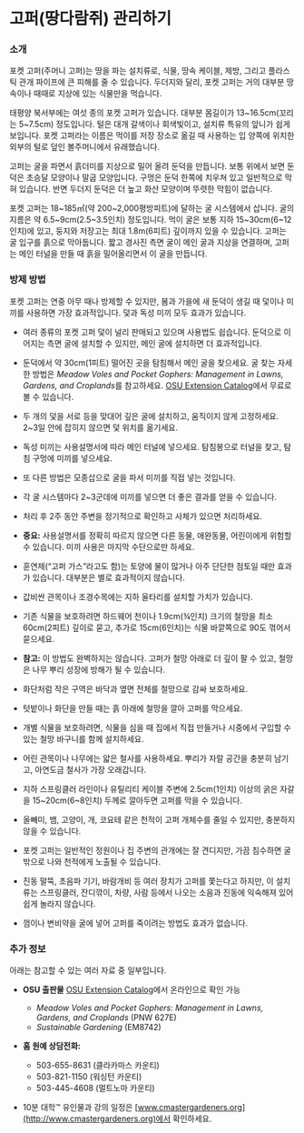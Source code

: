 # 고퍼(땅다람쥐) 관리하기

### 소개

포켓 고퍼(주머니 고퍼)는 땅을 파는 설치류로, 식물, 땅속 케이블, 제방, 그리고 플라스틱 관개 파이프에 큰 피해를 줄 수 있습니다. 두더지와 달리, 포켓 고퍼는 거의 대부분 땅속이나 때때로 지상에 있는 식물만을 먹습니다.

태평양 북서부에는 여섯 종의 포켓 고퍼가 있습니다. 대부분 몸길이가 13~16.5cm(꼬리는 5~7.5cm) 정도입니다. 털은 대개 갈색이나 회색빛이고, 설치류 특유의 앞니가 쉽게 보입니다. 포켓 고퍼라는 이름은 먹이를 저장 장소로 옮길 때 사용하는 입 양쪽에 위치한 외부의 털로 덮인 볼주머니에서 유래했습니다.

고퍼는 굴을 파면서 흙더미를 지상으로 밀어 올려 둔덕을 만듭니다. 보통 위에서 보면 둔덕은 초승달 모양이나 말굽 모양입니다. 구멍은 둔덕 한쪽에 치우쳐 있고 일반적으로 막혀 있습니다. 반면 두더지 둔덕은 더 높고 화산 모양이며 뚜렷한 막힘이 없습니다.

포켓 고퍼는 18~185㎡(약 200~2,000평방피트)에 달하는 굴 시스템에서 삽니다. 굴의 지름은 약 6.5~9cm(2.5~3.5인치) 정도입니다. 먹이 굴은 보통 지하 15~30cm(6~12인치)에 있고, 둥지와 저장고는 최대 1.8m(6피트) 깊이까지 있을 수 있습니다. 고퍼는 굴 입구를 흙으로 막아둡니다. 짧고 경사진 측면 굴이 메인 굴과 지상을 연결하며, 고퍼는 메인 터널을 만들 때 흙을 밀어올리면서 이 굴을 만듭니다.

### 방제 방법

포켓 고퍼는 연중 아무 때나 방제할 수 있지만, 봄과 가을에 새 둔덕이 생길 때 덫이나 미끼를 사용하면 가장 효과적입니다. 덫과 독성 미끼 모두 효과가 있습니다.


- 여러 종류의 포켓 고퍼 덫이 널리 판매되고 있으며 사용법도 쉽습니다. 둔덕으로 이어지는 측면 굴에 설치할 수 있지만, 메인 굴에 설치하면 더 효과적입니다.
- 둔덕에서 약 30cm(1피트) 떨어진 곳을 탐침해서 메인 굴을 찾으세요. 굴 찾는 자세한 방법은 *Meadow Voles and Pocket Gophers: Management in Lawns, Gardens, and Croplands*를 참고하세요. [OSU Extension Catalog](http://extension.oregonstate.edu/catalog)에서 무료로 볼 수 있습니다.
- 두 개의 덫을 서로 등을 맞대어 깊은 굴에 설치하고, 움직이지 않게 고정하세요. 2~3일 안에 잡히지 않으면 덫 위치를 옮기세요.


- 독성 미끼는 사용설명서에 따라 메인 터널에 넣으세요. 탐침봉으로 터널을 찾고, 탐침 구멍에 미끼를 넣으세요.
- 또 다른 방법은 모종삽으로 굴을 파서 미끼를 직접 넣는 것입니다.
- 각 굴 시스템마다 2~3군데에 미끼를 넣으면 더 좋은 결과를 얻을 수 있습니다.
- 처리 후 2주 동안 주변을 정기적으로 확인하고 사체가 있으면 처리하세요.
- **중요:** 사용설명서를 정확히 따르지 않으면 다른 동물, 애완동물, 어린이에게 위험할 수 있습니다. 미끼 사용은 마지막 수단으로만 하세요.


- 훈연제(“고퍼 가스”라고도 함)는 토양에 물이 많거나 아주 단단한 점토일 때만 효과가 있습니다. 대부분은 별로 효과적이지 않습니다.


- 값비싼 관목이나 조경수목에는 지하 울타리를 설치할 가치가 있습니다.
- 기존 식물을 보호하려면 하드웨어 천이나 1.9cm(¾인치) 크기의 철망을 최소 60cm(2피트) 깊이로 묻고, 추가로 15cm(6인치)는 식물 바깥쪽으로 90도 꺾어서 묻으세요.
- **참고:** 이 방법도 완벽하지는 않습니다. 고퍼가 철망 아래로 더 깊이 팔 수 있고, 철망은 나무 뿌리 성장에 방해가 될 수 있습니다.
- 화단처럼 작은 구역은 바닥과 옆면 전체를 철망으로 감싸 보호하세요.
- 텃밭이나 화단을 만들 때는 흙 아래에 철망을 깔아 고퍼를 막으세요.
- 개별 식물을 보호하려면, 식물을 심을 때 집에서 직접 만들거나 시중에서 구입할 수 있는 철망 바구니를 함께 설치하세요.
- 어린 관목이나 나무에는 얇은 철사를 사용하세요. 뿌리가 자랄 공간을 충분히 남기고, 아연도금 철사가 가장 오래갑니다.
- 지하 스프링클러 라인이나 유틸리티 케이블 주변에 2.5cm(1인치) 이상의 굵은 자갈을 15~20cm(6~8인치) 두께로 깔아두면 고퍼를 막을 수 있습니다.


- 올빼미, 뱀, 고양이, 개, 코요테 같은 천적이 고퍼 개체수를 줄일 수 있지만, 충분하지 않을 수 있습니다.


- 포켓 고퍼는 일반적인 정원이나 집 주변의 관개에는 잘 견디지만, 가끔 침수하면 굴 밖으로 나와 천적에게 노출될 수 있습니다.


- 진동 말뚝, 초음파 기기, 바람개비 등 여러 장치가 고퍼를 쫓는다고 하지만, 이 설치류는 스프링클러, 잔디깎이, 차량, 사람 등에서 나오는 소음과 진동에 익숙해져 있어 쉽게 놀라지 않습니다.
- 껌이나 변비약을 굴에 넣어 고퍼를 죽이려는 방법도 효과가 없습니다.

### 추가 정보

아래는 참고할 수 있는 여러 자료 중 일부입니다.

- **OSU 출판물** [OSU Extension Catalog](https://catalog.extension.oregonstate.edu/)에서 온라인으로 확인 가능
  - *Meadow Voles and Pocket Gophers: Management in Lawns, Gardens, and Croplands* (PNW 627E)
  - *Sustainable Gardening* (EM8742)


- **홈 원예 상담전화:**
  - 503-655-8631 (클라카마스 카운티)
  - 503-821-1150 (워싱턴 카운티)
  - 503-445-4608 (멀트노마 카운티)
- 10분 대학™ 유인물과 강의 일정은 [www.cmastergardeners.org](http://www.cmastergardeners.org)에서 확인하세요.
